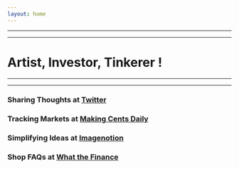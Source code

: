 ```yaml
---
layout: home
---
```

---
---
# Artist, Investor, Tinkerer ! 
---
---
### Sharing Thoughts at [Twitter](https://twitter.com/home)

### Tracking Markets at [Making Cents Daily](https://makingcentsdaily.substack.com/)

### Simplifying Ideas at [Imagenotion](https://imagenotion.substack.com/)

### Shop FAQs at [What the Finance](https://app.gumroad.com/dashboard)
